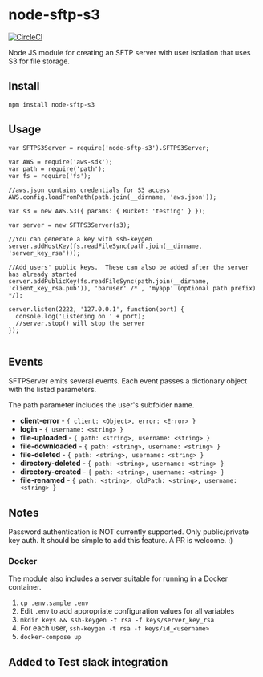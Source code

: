 # node-sftp-s3
[![CircleCI](https://circleci.com/gh/cmrigney/node-sftp-s3.svg?style=svg)](https://circleci.com/gh/cmrigney/node-sftp-s3)

Node JS module for creating an SFTP server with user isolation that uses S3 for file storage.

## Install

`npm install node-sftp-s3`

## Usage

```
var SFTPS3Server = require('node-sftp-s3').SFTPS3Server;

var AWS = require('aws-sdk');
var path = require('path');
var fs = require('fs');

//aws.json contains credentials for S3 access
AWS.config.loadFromPath(path.join(__dirname, 'aws.json'));

var s3 = new AWS.S3({ params: { Bucket: 'testing' } });

var server = new SFTPS3Server(s3);

//You can generate a key with ssh-keygen
server.addHostKey(fs.readFileSync(path.join(__dirname, 'server_key_rsa')));

//Add users' public keys.  These can also be added after the server has already started
server.addPublicKey(fs.readFileSync(path.join(__dirname, 'client_key_rsa.pub')), 'baruser' /* , 'myapp' (optional path prefix) */);

server.listen(2222, '127.0.0.1', function(port) {
  console.log('Listening on ' + port);
  //server.stop() will stop the server
});


```

## Events

SFTPServer emits several events.  Each event passes a dictionary object with the listed parameters.

The path parameter includes the user's subfolder name.

 * **client-error** - `{ client: <Object>, error: <Error> }`
 * **login** - `{ username: <string> }`
 * **file-uploaded** - `{ path: <string>, username: <string> }`
 * **file-downloaded** - `{ path: <string>, username: <string> }`
 * **file-deleted** - `{ path: <string>, username: <string> }`
 * **directory-deleted** - `{ path: <string>, username: <string> }`
 * **directory-created** - `{ path: <string>, username: <string> }`
 * **file-renamed** - `{ path: <string>, oldPath: <string>, username: <string> }`

## Notes

Password authentication is NOT currently supported.  Only public/private key auth. It should be simple to add this feature.  A PR is welcome. :)

### Docker

The module also includes a server suitable for running in a Docker container.

1. `cp .env.sample .env`
2. Edit `.env` to add appropriate configuration values for all variables
3. `mkdir keys && ssh-keygen -t rsa -f keys/server_key_rsa`
4. For each user, `ssh-keygen -t rsa -f keys/id_<username>`
5. `docker-compose up`

## Added to Test slack integration
